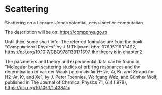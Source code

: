 # Scattering
Scattering on a Lennard-Jones potential, cross-section computation.


The description will be on: https://compphys.go.ro

Until then, some short info:
The referred formulae are from the book
"Computational Physics" by J M Thijssen,
isbn: 9780521833462, https://doi.org/10.1017/CBO9781139171397,
the theory is in chapter 2

The parameters and theory and experimental data can be found in "Molecular beam scattering studies of orbiting resonances and the determination of van der Waals potentials for H–Ne, Ar, Kr, and Xe and for H2–Ar, Kr, and Xe", by J. Peter Toennies, Wolfgang Welz, and Günther Wolf, published in The Journal of Chemical Physics 71, 614 (1979), https://doi.org/10.1063/1.438414

